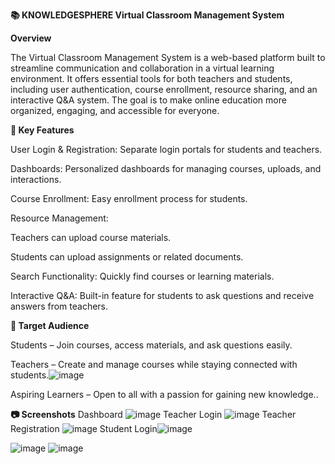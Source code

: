 **📚 KNOWLEDGESPHERE Virtual Classroom Management System**

**Overview**

The Virtual Classroom Management System is a web-based platform built to streamline communication and collaboration in a virtual learning environment. It offers essential tools for both teachers and students, including user authentication, course enrollment, resource sharing, and an interactive Q&A system. The goal is to make online education more organized, engaging, and accessible for everyone.

**🔑 Key Features**

User Login & Registration: Separate login portals for students and teachers.

Dashboards: Personalized dashboards for managing courses, uploads, and interactions.

Course Enrollment: Easy enrollment process for students.

Resource Management:

Teachers can upload course materials.

Students can upload assignments or related documents.

Search Functionality: Quickly find courses or learning materials.

Interactive Q&A: Built-in feature for students to ask questions and receive answers from teachers.

**🎯 Target Audience**

Students – Join courses, access materials, and ask questions easily.

Teachers – Create and manage courses while staying connected with students.![image](https://github.com/user-attachments/assets/3c6676e5-9542-4591-b050-f38b7c41a2cf)


Aspiring Learners – Open to all with a passion for gaining new knowledge..

**📷 Screenshots**
Dashboard
![image](https://github.com/user-attachments/assets/c1261009-ee5b-4bc7-9aaa-757772d7725d)
Teacher Login
![image](https://github.com/user-attachments/assets/1d4edeb0-7130-4a09-8a78-cc7275570892)
Teacher Registration
![image](https://github.com/user-attachments/assets/2e571bd0-c356-41f5-b33e-28701e1251cb)
Student Login![image](https://github.com/user-attachments/assets/5cec985d-4ea5-4826-b153-807e23d17179)

![image](https://github.com/user-attachments/assets/ba24f288-c62f-4476-b822-9a773cd3b66c)
![image](https://github.com/user-attachments/assets/00bf6711-c7fd-41f0-a112-75277b85283f)

